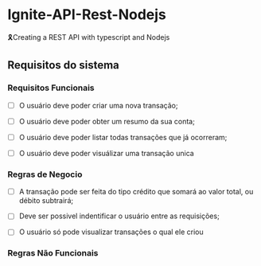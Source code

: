 # Ignite-API-Rest-Nodejs
🎗Creating a REST API with typescript and Nodejs






## Requisitos do sistema

### Requisitos Funcionais

- [ ] O usuário deve poder criar uma nova transação;

- [ ] O usuário deve poder obter um resumo da sua conta;

- [ ] O usuário deve poder listar todas transações que já ocorreram;

- [ ] O usuário deve poder visuálizar uma transação unica

### Regras de Negocio

- [ ] A transação pode ser feita do tipo crédito que somará ao valor total, ou débito subtrairá;

- [ ] Deve ser possivel indentificar o usuário entre as requisições;

- [ ] O usuário só pode visualizar transações o qual ele criou

### Regras Não Funcionais

